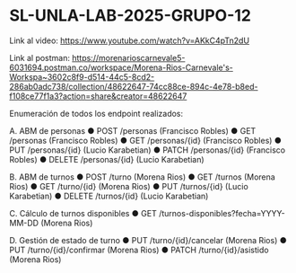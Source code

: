 # SL-UNLA-LAB-2025-GRUPO-12

Link al video: https://www.youtube.com/watch?v=AKkC4pTn2dU

Link al postman: https://morenarioscarnevale5-6031694.postman.co/workspace/Morena-Rios-Carnevale's-Workspa~3602c8f9-d514-44c5-8cd2-286ab0adc738/collection/48622647-74cc88ce-894c-4e78-b8ed-f108ce77f1a3?action=share&creator=48622647 

Enumeración de todos los endpoint realizados:

A. ABM de personas
● POST /personas (Francisco Robles)
● GET /personas (Francisco Robles)
● GET /personas/{id} (Francisco Robles)
● PUT /personas/{id} (Lucio Karabetian)
● PATCH /personas/{id} (Francisco Robles)
● DELETE /personas/{id} (Lucio Karabetian)


B. ABM de turnos
● POST /turno (Morena Rios)
● GET /turnos (Morena Rios)
● GET /turno/{id} (Morena Rios)
● PUT /turnos/{id} (Lucio Karabetian)
● DELETE /turnos/{id} (Lucio Karabetian)

C. Cálculo de turnos disponibles
● GET /turnos-disponibles?fecha=YYYY-MM-DD (Morena Rios)

D. Gestión de estado de turno
● PUT /turno/{id}/cancelar (Morena Rios)
● PUT /turno/{id}/confirmar (Morena Rios)
● PATCH /turno/{id}/asistido (Morena Rios)
